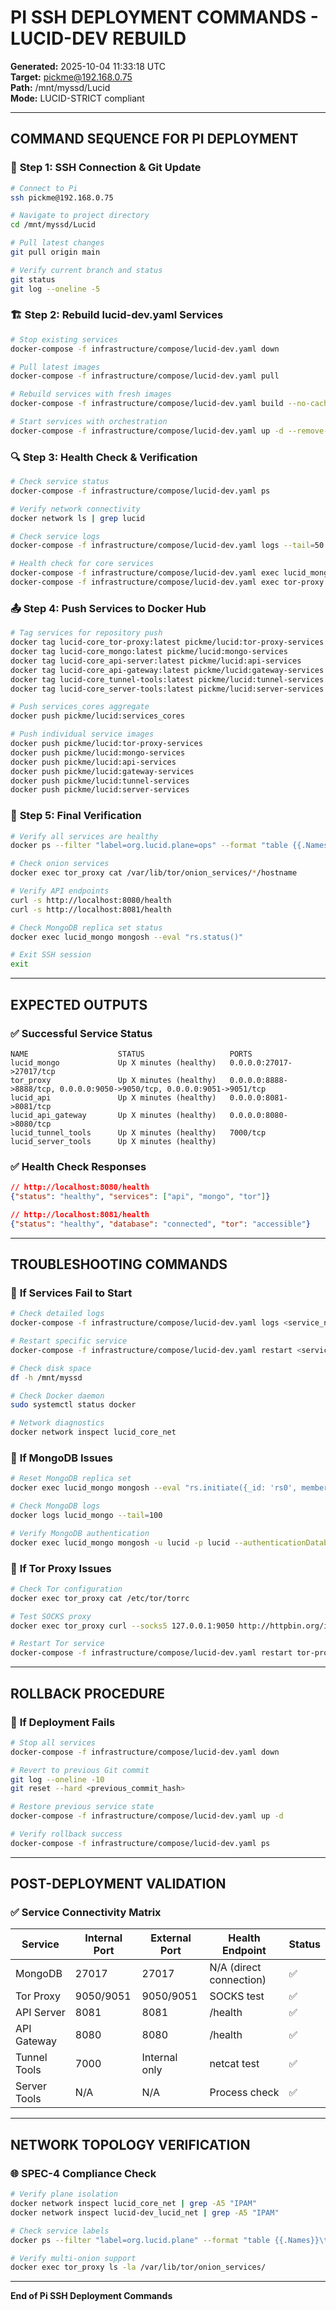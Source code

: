 # PI SSH DEPLOYMENT COMMANDS - LUCID-DEV REBUILD
**Generated:** 2025-10-04 11:33:18 UTC  
**Target:** pickme@192.168.0.75  
**Path:** /mnt/myssd/Lucid  
**Mode:** LUCID-STRICT compliant  

---

## COMMAND SEQUENCE FOR PI DEPLOYMENT

### 🔗 **Step 1: SSH Connection & Git Update**
```bash
# Connect to Pi
ssh pickme@192.168.0.75

# Navigate to project directory
cd /mnt/myssd/Lucid

# Pull latest changes
git pull origin main

# Verify current branch and status
git status
git log --oneline -5
```

### 🏗️ **Step 2: Rebuild lucid-dev.yaml Services**
```bash
# Stop existing services
docker-compose -f infrastructure/compose/lucid-dev.yaml down

# Pull latest images
docker-compose -f infrastructure/compose/lucid-dev.yaml pull

# Rebuild services with fresh images
docker-compose -f infrastructure/compose/lucid-dev.yaml build --no-cache

# Start services with orchestration
docker-compose -f infrastructure/compose/lucid-dev.yaml up -d --remove-orphans
```

### 🔍 **Step 3: Health Check & Verification**
```bash
# Check service status
docker-compose -f infrastructure/compose/lucid-dev.yaml ps

# Verify network connectivity
docker network ls | grep lucid

# Check service logs
docker-compose -f infrastructure/compose/lucid-dev.yaml logs --tail=50

# Health check for core services
docker-compose -f infrastructure/compose/lucid-dev.yaml exec lucid_mongo mongosh --eval "db.runCommand({ ping: 1 })"
docker-compose -f infrastructure/compose/lucid-dev.yaml exec tor-proxy curl -s --socks5-hostname localhost:9050 http://httpbin.org/ip
```

### 📤 **Step 4: Push Services to Docker Hub**
```bash
# Tag services for repository push
docker tag lucid-core_tor-proxy:latest pickme/lucid:tor-proxy-services
docker tag lucid-core_mongo:latest pickme/lucid:mongo-services
docker tag lucid-core_api-server:latest pickme/lucid:api-services
docker tag lucid-core_api-gateway:latest pickme/lucid:gateway-services
docker tag lucid-core_tunnel-tools:latest pickme/lucid:tunnel-services
docker tag lucid-core_server-tools:latest pickme/lucid:server-services

# Push services_cores aggregate
docker push pickme/lucid:services_cores

# Push individual service images
docker push pickme/lucid:tor-proxy-services
docker push pickme/lucid:mongo-services
docker push pickme/lucid:api-services
docker push pickme/lucid:gateway-services
docker push pickme/lucid:tunnel-services
docker push pickme/lucid:server-services
```

### 🎯 **Step 5: Final Verification**
```bash
# Verify all services are healthy
docker ps --filter "label=org.lucid.plane=ops" --format "table {{.Names}}\t{{.Status}}\t{{.Ports}}"

# Check onion services
docker exec tor_proxy cat /var/lib/tor/onion_services/*/hostname

# Verify API endpoints
curl -s http://localhost:8080/health
curl -s http://localhost:8081/health

# Check MongoDB replica set status
docker exec lucid_mongo mongosh --eval "rs.status()"

# Exit SSH session
exit
```

---

## EXPECTED OUTPUTS

### ✅ **Successful Service Status**
```
NAME                    STATUS                   PORTS
lucid_mongo             Up X minutes (healthy)   0.0.0.0:27017->27017/tcp
tor_proxy               Up X minutes (healthy)   0.0.0.0:8888->8888/tcp, 0.0.0.0:9050->9050/tcp, 0.0.0.0:9051->9051/tcp
lucid_api               Up X minutes (healthy)   0.0.0.0:8081->8081/tcp
lucid_api_gateway       Up X minutes (healthy)   0.0.0.0:8080->8080/tcp
lucid_tunnel_tools      Up X minutes (healthy)   7000/tcp
lucid_server_tools      Up X minutes (healthy)
```

### ✅ **Health Check Responses**
```json
// http://localhost:8080/health
{"status": "healthy", "services": ["api", "mongo", "tor"]}

// http://localhost:8081/health  
{"status": "healthy", "database": "connected", "tor": "accessible"}
```

---

## TROUBLESHOOTING COMMANDS

### 🔧 **If Services Fail to Start**
```bash
# Check detailed logs
docker-compose -f infrastructure/compose/lucid-dev.yaml logs <service_name>

# Restart specific service
docker-compose -f infrastructure/compose/lucid-dev.yaml restart <service_name>

# Check disk space
df -h /mnt/myssd

# Check Docker daemon
sudo systemctl status docker

# Network diagnostics
docker network inspect lucid_core_net
```

### 🔧 **If MongoDB Issues**
```bash
# Reset MongoDB replica set
docker exec lucid_mongo mongosh --eval "rs.initiate({_id: 'rs0', members: [{_id: 0, host: 'lucid_mongo:27017'}]})"

# Check MongoDB logs
docker logs lucid_mongo --tail=100

# Verify MongoDB authentication
docker exec lucid_mongo mongosh -u lucid -p lucid --authenticationDatabase admin
```

### 🔧 **If Tor Proxy Issues**
```bash
# Check Tor configuration
docker exec tor_proxy cat /etc/tor/torrc

# Test SOCKS proxy
docker exec tor_proxy curl --socks5 127.0.0.1:9050 http://httpbin.org/ip

# Restart Tor service
docker-compose -f infrastructure/compose/lucid-dev.yaml restart tor-proxy
```

---

## ROLLBACK PROCEDURE

### 🔄 **If Deployment Fails**
```bash
# Stop all services
docker-compose -f infrastructure/compose/lucid-dev.yaml down

# Revert to previous Git commit
git log --oneline -10
git reset --hard <previous_commit_hash>

# Restore previous service state
docker-compose -f infrastructure/compose/lucid-dev.yaml up -d

# Verify rollback success
docker-compose -f infrastructure/compose/lucid-dev.yaml ps
```

---

## POST-DEPLOYMENT VALIDATION

### ✅ **Service Connectivity Matrix**
| Service | Internal Port | External Port | Health Endpoint | Status |
|---------|---------------|---------------|-----------------|--------|
| MongoDB | 27017 | 27017 | N/A (direct connection) | ✅ |
| Tor Proxy | 9050/9051 | 9050/9051 | SOCKS test | ✅ |
| API Server | 8081 | 8081 | /health | ✅ |
| API Gateway | 8080 | 8080 | /health | ✅ |
| Tunnel Tools | 7000 | Internal only | netcat test | ✅ |
| Server Tools | N/A | N/A | Process check | ✅ |

---

## NETWORK TOPOLOGY VERIFICATION

### 🌐 **SPEC-4 Compliance Check**
```bash
# Verify plane isolation
docker network inspect lucid_core_net | grep -A5 "IPAM"
docker network inspect lucid-dev_lucid_net | grep -A5 "IPAM"

# Check service labels
docker ps --filter "label=org.lucid.plane" --format "table {{.Names}}\t{{.Labels}}"

# Verify multi-onion support
docker exec tor_proxy ls -la /var/lib/tor/onion_services/
```

---

**End of Pi SSH Deployment Commands**
